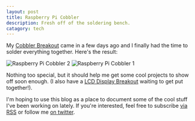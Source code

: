 ```yaml
---
layout: post
title: Raspberry Pi Cobbler
description: Fresh off of the soldering bench.
catagory: tech
---
```


My [Cobbler Breakout](http://www.adafruit.com/products/914) came in a few days ago and I finally had the time to solder everything together. Here's the result:

![Raspberry Pi Cobbler 2](http://stevegattuso.me/photos/rpi_cob2.jpg)
![Raspberry Pi Cobbler 1](http://stevegattuso.me/photos/rpi_cob1.jpg)

Nothing too special, but it should help me get some cool projects to show off soon enough. (I also have a [LCD Display Breakout](http://www.adafruit.com/products/1115) waiting to get put together!).

I'm hoping to use this blog as a place to document some of the cool stuff I've been working on lately. If you're interested, feel free to subscribe [via RSS](/feed.xml) or follow me [on twitter](http://twitter.com/stevengattuso).
